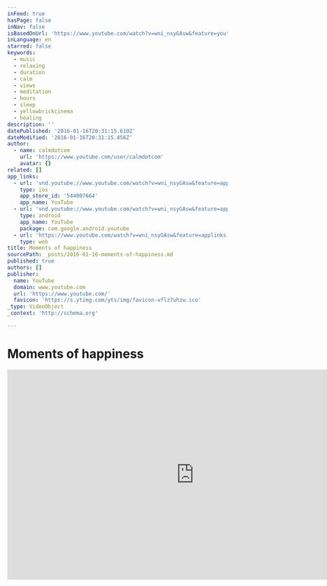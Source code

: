 ```yaml
---
inFeed: true
hasPage: false
inNav: false
isBasedOnUrl: 'https://www.youtube.com/watch?v=wni_nsyGAsw&feature=youtu.be'
inLanguage: en
starred: false
keywords:
  - music
  - relaxing
  - duration
  - calm
  - views
  - meditation
  - hours
  - sleep
  - yellowbrickcinema
  - healing
description: ''
datePublished: '2016-01-16T20:31:15.610Z'
dateModified: '2016-01-16T20:31:15.456Z'
author:
  - name: calmdotcom
    url: 'https://www.youtube.com/user/calmdotcom'
    avatar: {}
related: []
app_links:
  - url: 'vnd.youtube://www.youtube.com/watch?v=wni_nsyGAsw&feature=applinks'
    type: ios
    app_store_id: '544007664'
    app_name: YouTube
  - url: 'vnd.youtube://www.youtube.com/watch?v=wni_nsyGAsw&feature=applinks'
    type: android
    app_name: YouTube
    package: com.google.android.youtube
  - url: 'https://www.youtube.com/watch?v=wni_nsyGAsw&feature=applinks'
    type: web
title: Moments of happiness
sourcePath: _posts/2016-01-16-moments-of-happiness.md
published: true
authors: []
publisher:
  name: YouTube
  domain: www.youtube.com
  url: 'https://www.youtube.com/'
  favicon: 'https://s.ytimg.com/yts/img/favicon-vflz7uhzw.ico'
_type: VideoObject
_context: 'http://schema.org'

---
```

# Moments of happiness

<iframe src="https://cdn.embedly.com/widgets/media.html?src=https%3A%2F%2Fwww.youtube.com%2Fembed%2Fwni_nsyGAsw%3Ffeature%3Doembed&amp;url=https%3A%2F%2Fwww.youtube.com%2Fwatch%3Fv%3Dwni_nsyGAsw%26feature%3Dyoutu.be&amp;image=https%3A%2F%2Fi.ytimg.com%2Fvi%2Fwni_nsyGAsw%2Fhqdefault.jpg&amp;key=b7d04c9b404c499eba89ee7072e1c4f7&amp;type=text%2Fhtml&amp;schema=youtube" width="854" height="480" scrolling="no" frameborder="0" allowfullscreen="allowfullscreen" style=""></iframe>